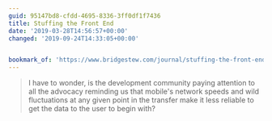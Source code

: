 ```yaml
---
guid: 95147bd8-cfdd-4695-8336-3ff0df1f7436
title: Stuffing the Front End
date: '2019-03-28T14:56:57+00:00'
changed: '2019-09-24T14:33:05+00:00'


bookmark_of: 'https://www.bridgestew.com/journal/stuffing-the-front-end/'
---
```


> I have to wonder, is the development community paying attention to all the advocacy reminding us that mobile's network speeds and wild fluctuations at any given point in the transfer make it less reliable to get the data to the user to begin with?
